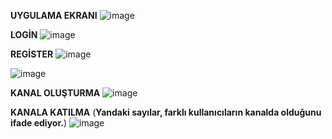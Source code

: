 **UYGULAMA EKRANI**
![image](https://github.com/user-attachments/assets/3b6d8f13-0391-4f7a-9686-3d3bfeca6a8d)

**LOGİN**
![image](https://github.com/user-attachments/assets/2cab8dca-c18d-4de8-a607-126c00b5e19e)

**REGİSTER** 
![image](https://github.com/user-attachments/assets/58566c7e-547b-4b20-8780-52d616364a17)

![image](https://github.com/user-attachments/assets/d8acf228-a3d9-4952-aced-5c88b7b2e897)

**KANAL OLUŞTURMA** 
![image](https://github.com/user-attachments/assets/f31144d3-752d-470f-9ffa-f386fc62a179)

**KANALA KATILMA** (**Yandaki sayılar, farklı kullanıcıların kanalda olduğunu ifade ediyor.**)
![image](https://github.com/user-attachments/assets/c3296da5-1590-4ddb-bcc7-c8fedc7e2c11)

